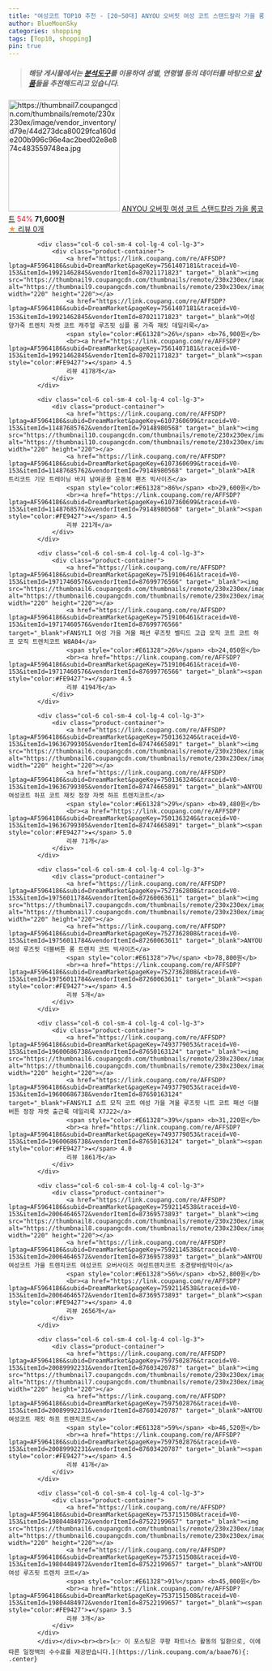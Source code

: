 ```yaml
---
title: "여성코트 TOP10 추천 - [20~50대] ANYOU 오버핏 여성 코트 스탠드칼라 가을 롱코트"
author: BlueMoonSky
categories: shopping
tags: [Top10, shopping]
pin: true
---
```


> ##### 해당 게시물에서는 [**분석도구**](https://itemscout.io/)를 이용하여 **성별**, **연령별** 등의 데이터를 바탕으로 [**상품**](https://link.coupang.com/a/baae76)들을 추천해드리고 있습니다.
<div class="container"><div class="row">
            <div class="col-6 col-sm-4 col-lg-4 col-lg-3">
                <div class="product-container">
                    <a href="https://link.coupang.com/re/AFFSDP?lptag=AF5964186&subid=DreamMarket&pageKey=7516043980&traceid=V0-153&itemId=19703602365&vendorItemId=87510804620" target="_blank"><img src="https://thumbnail7.coupangcdn.com/thumbnails/remote/230x230ex/image/vendor_inventory/d79e/44d273dca80029fca160de200b996c96e4ac2bed02e8e874c483559748ea.jpg" alt="https://thumbnail7.coupangcdn.com/thumbnails/remote/230x230ex/image/vendor_inventory/d79e/44d273dca80029fca160de200b996c96e4ac2bed02e8e874c483559748ea.jpg" width="220" height="220"></a>
                    <a href="https://link.coupang.com/re/AFFSDP?lptag=AF5964186&subid=DreamMarket&pageKey=7516043980&traceid=V0-153&itemId=19703602365&vendorItemId=87510804620" target="_blank">ANYOU 오버핏 여성 코트 스탠드칼라 가을 롱코트</a>
                    <span style="color:#E61328">54%</span> <b>71,600원</b>
                    <br><a href="https://link.coupang.com/re/AFFSDP?lptag=AF5964186&subid=DreamMarket&pageKey=7516043980&traceid=V0-153&itemId=19703602365&vendorItemId=87510804620" target="_blank"><span style="color:#FE9427">★</span> 
                    리뷰 0개</a>
                </div>
            </div>
            
            <div class="col-6 col-sm-4 col-lg-4 col-lg-3">
                <div class="product-container">
                    <a href="https://link.coupang.com/re/AFFSDP?lptag=AF5964186&subid=DreamMarket&pageKey=7561407181&traceid=V0-153&itemId=19921462845&vendorItemId=87021171823" target="_blank"><img src="https://thumbnail9.coupangcdn.com/thumbnails/remote/230x230ex/image/vendor_inventory/1055/c00622ee30ac31eb5693d6f4783cdb1e46775e281ae10589e47b3f2970c2.jpg" alt="https://thumbnail9.coupangcdn.com/thumbnails/remote/230x230ex/image/vendor_inventory/1055/c00622ee30ac31eb5693d6f4783cdb1e46775e281ae10589e47b3f2970c2.jpg" width="220" height="220"></a>
                    <a href="https://link.coupang.com/re/AFFSDP?lptag=AF5964186&subid=DreamMarket&pageKey=7561407181&traceid=V0-153&itemId=19921462845&vendorItemId=87021171823" target="_blank">여성 양가죽 트렌치 자켓 코트 캐주얼 루즈핏 심플 롱 가죽 재킷 데일리룩</a>
                    <span style="color:#E61328">26%</span> <b>76,900원</b>
                    <br><a href="https://link.coupang.com/re/AFFSDP?lptag=AF5964186&subid=DreamMarket&pageKey=7561407181&traceid=V0-153&itemId=19921462845&vendorItemId=87021171823" target="_blank"><span style="color:#FE9427">★</span> 4.5
                    리뷰 4178개</a>
                </div>
            </div>
            
            <div class="col-6 col-sm-4 col-lg-4 col-lg-3">
                <div class="product-container">
                    <a href="https://link.coupang.com/re/AFFSDP?lptag=AF5964186&subid=DreamMarket&pageKey=6107360699&traceid=V0-153&itemId=11487685762&vendorItemId=79148980568" target="_blank"><img src="https://thumbnail10.coupangcdn.com/thumbnails/remote/230x230ex/image/vendor_inventory/8be5/2d2c2539c1d917e7bc171da619735d966c431f1873ce46ed75ade37683d5.jpg" alt="https://thumbnail10.coupangcdn.com/thumbnails/remote/230x230ex/image/vendor_inventory/8be5/2d2c2539c1d917e7bc171da619735d966c431f1873ce46ed75ade37683d5.jpg" width="220" height="220"></a>
                    <a href="https://link.coupang.com/re/AFFSDP?lptag=AF5964186&subid=DreamMarket&pageKey=6107360699&traceid=V0-153&itemId=11487685762&vendorItemId=79148980568" target="_blank">AIR 트리코트 기모 트레이닝 바지 남여공용 운동복 팬츠 빅사이즈</a>
                    <span style="color:#E61328">86%</span> <b>29,600원</b>
                    <br><a href="https://link.coupang.com/re/AFFSDP?lptag=AF5964186&subid=DreamMarket&pageKey=6107360699&traceid=V0-153&itemId=11487685762&vendorItemId=79148980568" target="_blank"><span style="color:#FE9427">★</span> 4.5
                    리뷰 221개</a>
                </div>
            </div>
            
            <div class="col-6 col-sm-4 col-lg-4 col-lg-3">
                <div class="product-container">
                    <a href="https://link.coupang.com/re/AFFSDP?lptag=AF5964186&subid=DreamMarket&pageKey=7519106461&traceid=V0-153&itemId=19717460576&vendorItemId=87699776566" target="_blank"><img src="https://thumbnail6.coupangcdn.com/thumbnails/remote/230x230ex/image/vendor_inventory/b313/54ea3f164a25d93aaba67429fb5cf25befdd027286bd7cf4c576df874d5c.jpg" alt="https://thumbnail6.coupangcdn.com/thumbnails/remote/230x230ex/image/vendor_inventory/b313/54ea3f164a25d93aaba67429fb5cf25befdd027286bd7cf4c576df874d5c.jpg" width="220" height="220"></a>
                    <a href="https://link.coupang.com/re/AFFSDP?lptag=AF5964186&subid=DreamMarket&pageKey=7519106461&traceid=V0-153&itemId=19717460576&vendorItemId=87699776566" target="_blank">FANSYLI 여성 가을 겨울 패션 루즈핏 벨티드 고급 모직 코트 코트 하프 모직 트렌치코트 W8A04</a>
                    <span style="color:#E61328">26%</span> <b>24,050원</b>
                    <br><a href="https://link.coupang.com/re/AFFSDP?lptag=AF5964186&subid=DreamMarket&pageKey=7519106461&traceid=V0-153&itemId=19717460576&vendorItemId=87699776566" target="_blank"><span style="color:#FE9427">★</span> 4.5
                    리뷰 4194개</a>
                </div>
            </div>
            
            <div class="col-6 col-sm-4 col-lg-4 col-lg-3">
                <div class="product-container">
                    <a href="https://link.coupang.com/re/AFFSDP?lptag=AF5964186&subid=DreamMarket&pageKey=7501363246&traceid=V0-153&itemId=19636799305&vendorItemId=87474665891" target="_blank"><img src="https://thumbnail6.coupangcdn.com/thumbnails/remote/230x230ex/image/vendor_inventory/23e2/7a45234df7e33b1aee32a8920f4879f7b0ad7106cc045f643764aea1ed43.jpg" alt="https://thumbnail6.coupangcdn.com/thumbnails/remote/230x230ex/image/vendor_inventory/23e2/7a45234df7e33b1aee32a8920f4879f7b0ad7106cc045f643764aea1ed43.jpg" width="220" height="220"></a>
                    <a href="https://link.coupang.com/re/AFFSDP?lptag=AF5964186&subid=DreamMarket&pageKey=7501363246&traceid=V0-153&itemId=19636799305&vendorItemId=87474665891" target="_blank">ANYOU 여성코트 하프 코트 재킷 정장 자켓 하프 트렌치코트</a>
                    <span style="color:#E61328">29%</span> <b>49,480원</b>
                    <br><a href="https://link.coupang.com/re/AFFSDP?lptag=AF5964186&subid=DreamMarket&pageKey=7501363246&traceid=V0-153&itemId=19636799305&vendorItemId=87474665891" target="_blank"><span style="color:#FE9427">★</span> 5.0
                    리뷰 71개</a>
                </div>
            </div>
            
            <div class="col-6 col-sm-4 col-lg-4 col-lg-3">
                <div class="product-container">
                    <a href="https://link.coupang.com/re/AFFSDP?lptag=AF5964186&subid=DreamMarket&pageKey=7527362808&traceid=V0-153&itemId=19756011784&vendorItemId=87260063611" target="_blank"><img src="https://thumbnail7.coupangcdn.com/thumbnails/remote/230x230ex/image/vendor_inventory/b83c/3d077d57420a19338bc2da21118abb6eee4315b19f23a6e816901459a7e8.jpg" alt="https://thumbnail7.coupangcdn.com/thumbnails/remote/230x230ex/image/vendor_inventory/b83c/3d077d57420a19338bc2da21118abb6eee4315b19f23a6e816901459a7e8.jpg" width="220" height="220"></a>
                    <a href="https://link.coupang.com/re/AFFSDP?lptag=AF5964186&subid=DreamMarket&pageKey=7527362808&traceid=V0-153&itemId=19756011784&vendorItemId=87260063611" target="_blank">ANYOU 여성 루즈핏 더블버튼 롱 트렌치 코트 빅사이즈</a>
                    <span style="color:#E61328">7%</span> <b>78,800원</b>
                    <br><a href="https://link.coupang.com/re/AFFSDP?lptag=AF5964186&subid=DreamMarket&pageKey=7527362808&traceid=V0-153&itemId=19756011784&vendorItemId=87260063611" target="_blank"><span style="color:#FE9427">★</span> 4.5
                    리뷰 5개</a>
                </div>
            </div>
            
            <div class="col-6 col-sm-4 col-lg-4 col-lg-3">
                <div class="product-container">
                    <a href="https://link.coupang.com/re/AFFSDP?lptag=AF5964186&subid=DreamMarket&pageKey=7493779053&traceid=V0-153&itemId=19600686738&vendorItemId=87650163124" target="_blank"><img src="https://thumbnail6.coupangcdn.com/thumbnails/remote/230x230ex/image/vendor_inventory/da77/2c088e61aafda64299fea0ad88241a1b0265b64b55aa35236065f36c57f7.jpg" alt="https://thumbnail6.coupangcdn.com/thumbnails/remote/230x230ex/image/vendor_inventory/da77/2c088e61aafda64299fea0ad88241a1b0265b64b55aa35236065f36c57f7.jpg" width="220" height="220"></a>
                    <a href="https://link.coupang.com/re/AFFSDP?lptag=AF5964186&subid=DreamMarket&pageKey=7493779053&traceid=V0-153&itemId=19600686738&vendorItemId=87650163124" target="_blank">FANSYLI 쇼트 모직 코트 여성 가을 겨울 루즈핏 니트 코트 패션 더블 버튼 정장 자켓 출근룩 데일리룩 X7J22</a>
                    <span style="color:#E61328">39%</span> <b>31,220원</b>
                    <br><a href="https://link.coupang.com/re/AFFSDP?lptag=AF5964186&subid=DreamMarket&pageKey=7493779053&traceid=V0-153&itemId=19600686738&vendorItemId=87650163124" target="_blank"><span style="color:#FE9427">★</span> 4.0
                    리뷰 1861개</a>
                </div>
            </div>
            
            <div class="col-6 col-sm-4 col-lg-4 col-lg-3">
                <div class="product-container">
                    <a href="https://link.coupang.com/re/AFFSDP?lptag=AF5964186&subid=DreamMarket&pageKey=7592114538&traceid=V0-153&itemId=20064646572&vendorItemId=87369573893" target="_blank"><img src="https://thumbnail8.coupangcdn.com/thumbnails/remote/230x230ex/image/vendor_inventory/4fc7/b2bed1fc351cc7bfd015b444ad936a331906b51b0945f8482677265e04a4.jpg" alt="https://thumbnail8.coupangcdn.com/thumbnails/remote/230x230ex/image/vendor_inventory/4fc7/b2bed1fc351cc7bfd015b444ad936a331906b51b0945f8482677265e04a4.jpg" width="220" height="220"></a>
                    <a href="https://link.coupang.com/re/AFFSDP?lptag=AF5964186&subid=DreamMarket&pageKey=7592114538&traceid=V0-153&itemId=20064646572&vendorItemId=87369573893" target="_blank">ANYOU 여성코트 가을 트렌치코트 여성코트 오버사이즈 여성트렌치코트 초경량바람막이</a>
                    <span style="color:#E61328">56%</span> <b>52,800원</b>
                    <br><a href="https://link.coupang.com/re/AFFSDP?lptag=AF5964186&subid=DreamMarket&pageKey=7592114538&traceid=V0-153&itemId=20064646572&vendorItemId=87369573893" target="_blank"><span style="color:#FE9427">★</span> 4.0
                    리뷰 2656개</a>
                </div>
            </div>
            
            <div class="col-6 col-sm-4 col-lg-4 col-lg-3">
                <div class="product-container">
                    <a href="https://link.coupang.com/re/AFFSDP?lptag=AF5964186&subid=DreamMarket&pageKey=7597502876&traceid=V0-153&itemId=20089992231&vendorItemId=87603420787" target="_blank"><img src="https://thumbnail7.coupangcdn.com/thumbnails/remote/230x230ex/image/vendor_inventory/44d3/26347893901587651f84ea117916bc724d39f9f29c74499d3e284b79b9f5.jpg" alt="https://thumbnail7.coupangcdn.com/thumbnails/remote/230x230ex/image/vendor_inventory/44d3/26347893901587651f84ea117916bc724d39f9f29c74499d3e284b79b9f5.jpg" width="220" height="220"></a>
                    <a href="https://link.coupang.com/re/AFFSDP?lptag=AF5964186&subid=DreamMarket&pageKey=7597502876&traceid=V0-153&itemId=20089992231&vendorItemId=87603420787" target="_blank">ANYOU 여성코트 재킷 하프 트렌치코트</a>
                    <span style="color:#E61328">59%</span> <b>46,520원</b>
                    <br><a href="https://link.coupang.com/re/AFFSDP?lptag=AF5964186&subid=DreamMarket&pageKey=7597502876&traceid=V0-153&itemId=20089992231&vendorItemId=87603420787" target="_blank"><span style="color:#FE9427">★</span> 4.5
                    리뷰 41개</a>
                </div>
            </div>
            
            <div class="col-6 col-sm-4 col-lg-4 col-lg-3">
                <div class="product-container">
                    <a href="https://link.coupang.com/re/AFFSDP?lptag=AF5964186&subid=DreamMarket&pageKey=7537151508&traceid=V0-153&itemId=19804484972&vendorItemId=87522199657" target="_blank"><img src="https://thumbnail6.coupangcdn.com/thumbnails/remote/230x230ex/image/vendor_inventory/19fc/f7ee6750031f1493ac519b456687a473513441eec93e4a70763f4b38e8dc.jpg" alt="https://thumbnail6.coupangcdn.com/thumbnails/remote/230x230ex/image/vendor_inventory/19fc/f7ee6750031f1493ac519b456687a473513441eec93e4a70763f4b38e8dc.jpg" width="220" height="220"></a>
                    <a href="https://link.coupang.com/re/AFFSDP?lptag=AF5964186&subid=DreamMarket&pageKey=7537151508&traceid=V0-153&itemId=19804484972&vendorItemId=87522199657" target="_blank">ANYOU 여성 루즈핏 트렌치 코트</a>
                    <span style="color:#E61328">91%</span> <b>45,000원</b>
                    <br><a href="https://link.coupang.com/re/AFFSDP?lptag=AF5964186&subid=DreamMarket&pageKey=7537151508&traceid=V0-153&itemId=19804484972&vendorItemId=87522199657" target="_blank"><span style="color:#FE9427">★</span> 3.5
                    리뷰 3개</a>
                </div>
            </div>
            </div></div><br><br>[👉 이 포스팅은 쿠팡 파트너스 활동의 일환으로, 이에 따른 일정액의 수수료를 제공받습니다.](https://link.coupang.com/a/baae76){: .center}